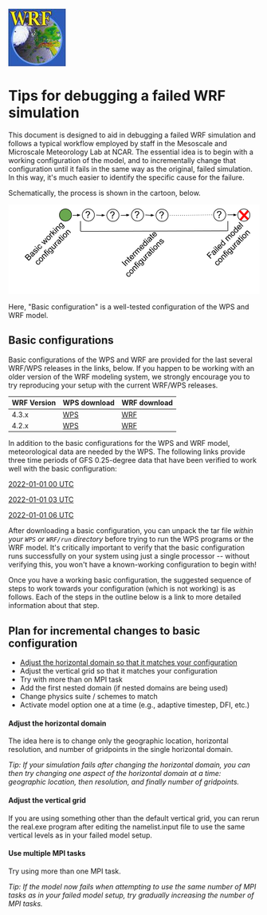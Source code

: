 ![WRF logo](/assets/images/wrf_logo.jpg)

# Tips for debugging a failed WRF simulation

This document is designed to aid in debugging a failed WRF simulation and
follows a typical workflow employed by staff in the Mesoscale and Microscale
Meteorology Lab at NCAR. The essential idea is to begin with a working
configuration of the model, and to incrementally change that configuration until
it fails in the same way as the original, failed simulation. In this way, it's
much easier to identify the specific cause for the failure.

Schematically, the process is shown in the cartoon, below.

![High-level debugging schematic](/assets/images/debug_overview.svg)

Here, "Basic configuration" is a well-tested configuration of the WPS and WRF
model.

## Basic configurations

Basic configurations of the WPS and WRF are provided for the last several
WRF/WPS releases in the links, below. If you happen to be working with an older
version of the WRF modeling system, we strongly encourage you to try reproducing
your setup with the current WRF/WPS releases.

| WRF Version | WPS download | WRF download |
| ----------- | ------------ | ------------ |
| 4.3.x       | [WPS](https://www2.mmm.ucar.edu/people/duda/files/debug/WPS_v4.3.tar.gz) | [WRF](https://www2.mmm.ucar.edu/people/duda/files/debug/WRF_v4.3.tar.gz) |
| 4.2.x       | [WPS](https://www2.mmm.ucar.edu/people/duda/files/debug/WPS_v4.2.tar.gz) | [WRF](https://www2.mmm.ucar.edu/people/duda/files/debug/WRF_v4.2.tar.gz)

In addition to the basic configurations for the WPS and WRF model, meteorological
data are needed by the WPS. The following links provide three time periods of GFS
0.25-degree data that have been verified to work well with the basic configuration:

[2022-01-01 00 UTC](https://www2.mmm.ucar.edu/people/duda/files/debug/gfs_2021010100.grib2)

[2022-01-01 03 UTC](https://www2.mmm.ucar.edu/people/duda/files/debug/gfs_2021010103.grib2)

[2022-01-01 06 UTC](https://www2.mmm.ucar.edu/people/duda/files/debug/gfs_2021010106.grib2)

After downloading a basic configuration, you can unpack the tar file *within
your `WPS` or `WRF/run` directory* before trying to run the WPS programs or the
WRF model. It's critically important to verify that the basic configuration runs
successfully on your system using just a single processor -- without verifying
this, you won't have a known-working configuration to begin with!

Once you have a working basic configuration, the suggested sequence of steps
to work towards your configuration (which is not working) is as follows. Each
of the steps in the outline below is a link to more detailed information about
that step.

## Plan for incremental changes to basic configuration

- [Adjust the horizontal domain so that it matches your configuration](#adjust-the-horizontal-domain)
- Adjust the vertical grid so that it matches your configuration
- Try with more than on MPI task
- Add the first nested domain (if nested domains are being used)
- Change physics suite / schemes to match
- Activate model option one at a time (e.g., adaptive timestep, DFI, etc.)

#### Adjust the horizontal domain

The idea here is to change only the geographic location, horizontal resolution, and
number of gridpoints in the single horizontal domain.

*Tip: If your simulation fails after changing the horizontal domain, you can then
try changing one aspect of the horizontal domain at a time: geographic location,
then resolution, and finally number of gridpoints.*

#### Adjust the vertical grid

If you are using something other than the default vertical grid, you can rerun the real.exe
program after editing the namelist.input file to use the same vertical levels as in your
failed model setup.

#### Use multiple MPI tasks

Try using more than one MPI task.

*Tip: If the model now fails when attempting to use the same number of MPI tasks as in
your failed model setup, try gradually increasing the number of MPI tasks.*

